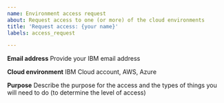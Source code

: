 ```yaml
---
name: Environment access request
about: Request access to one (or more) of the cloud environments
title: 'Request access: {your name}'
labels: access_request

---
```


**Email address**
Provide your IBM email address

**Cloud environment**
IBM Cloud account, AWS, Azure

**Purpose**
Describe the purpose for the access and the types of things you will need to do (to determine the level of access)
